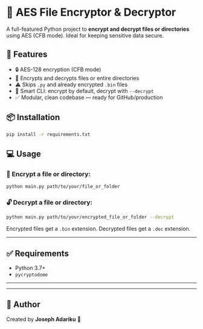 # 🔐 AES File Encryptor & Decryptor

A full-featured Python project to **encrypt and decrypt files or directories** using AES (CFB mode). Ideal for keeping sensitive data secure.

## 🚀 Features

- 🔒 AES-128 encryption (CFB mode)
- 📁 Encrypts and decrypts files or entire directories
- ⚠️ Skips `.py` and already encrypted `.bin` files
- 🧠 Smart CLI: encrypt by default, decrypt with `--decrypt`
- ✅ Modular, clean codebase — ready for GitHub/production

## 📦 Installation

```bash
pip install -r requirements.txt
```

## 💻 Usage

### 🔐 Encrypt a file or directory:
```bash
python main.py path/to/your/file_or_folder
```

### 🔓 Decrypt a file or directory:
```bash
python main.py path/to/your/encrypted_file_or_folder --decrypt
```

Encrypted files get a `.bin` extension. Decrypted files get a `.dec` extension.

---

## ✅ Requirements

- Python 3.7+
- `pycryptodome`

---

---

## 👤 Author

Created by **Joseph Adariku** 🚀

